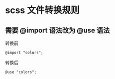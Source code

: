 # scss 文件转换规则

## 需要 @import 语法改为 @use 语法

转换前
```
@import "colors";
```

转换后
```
@use "colors";
```